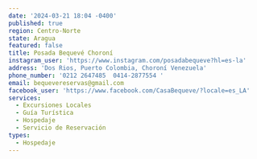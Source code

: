 ```yaml
---
date: '2024-03-21 18:04 -0400'
published: true
region: Centro-Norte
state: Aragua
featured: false
title: Posada Bequevé Choroní
instagram_user: 'https://www.instagram.com/posadabequeve?hl=es-la'
address: 'Dos Rios, Puerto Colombia, Choroní Venezuela'
phone_number: '0212 2647485  0414-2877554 '
email: bequevereservas@gmail.com
facebook_user: 'https://www.facebook.com/CasaBequeve/?locale=es_LA'
services:
  - Excursiones Locales
  - Guía Turística
  - Hospedaje
  - Servicio de Reservación
types:
  - Hospedaje
---
```


